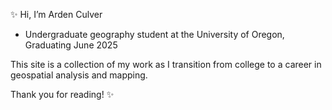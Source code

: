 ✨ Hi, I’m Arden Culver
- Undergraduate geography student at the University of Oregon, Graduating June 2025

This site is a collection of my work as I transition from college to a career in geospatial analysis and mapping. 

Thank you for reading! ✨
